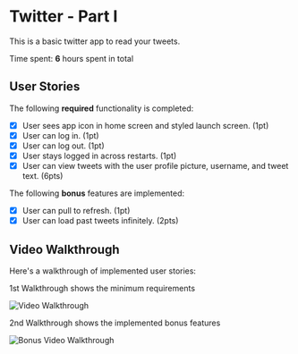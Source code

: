 # Twitter - Part I

This is a basic twitter app to read your tweets.

Time spent: **6** hours spent in total

## User Stories

The following **required** functionality is completed:

- [x] User sees app icon in home screen and styled launch screen. (1pt)
- [x] User can log in. (1pt)
- [x] User can log out. (1pt)
- [x] User stays logged in across restarts. (1pt)
- [x] User can view tweets with the user profile picture, username, and tweet text. (6pts)

The following **bonus** features are implemented:

- [x] User can pull to refresh. (1pt)
- [x] User can load past tweets infinitely. (2pts)

## Video Walkthrough

Here's a walkthrough of implemented user stories:

1st Walkthrough shows the minimum requirements


<img src='http://g.recordit.co/IiNqblk2Y3.gif' title='Video Walkthrough' width='' alt='Video Walkthrough' />

2nd Walkthrough shows the implemented bonus features


<img src='http://g.recordit.co/cGtHwpFqoR.gif' title='Bonus Video Walkthrough' width='' alt='Bonus Video Walkthrough' />
